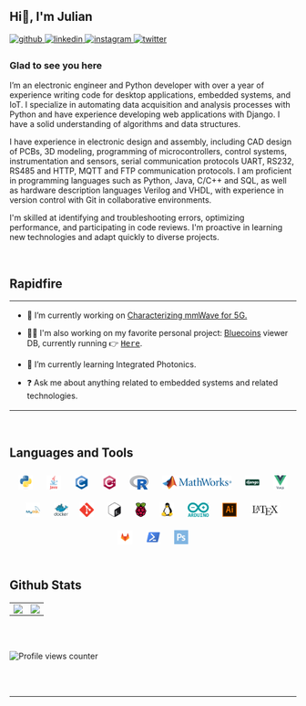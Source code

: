 ## Hi👋, I'm Julian  

<!--
https://profilinator.rishav.dev/
-->

<!--
**JuliansCastro/JuliansCastro** is a ✨ _special_ ✨ repository because its `README.md` (this file) appears on your GitHub profile.

Here are some ideas to get you started:

- 🔭 I’m currently working on ...
- 🌱 I’m currently learning ...
- 👯 I’m looking to collaborate on ...
- 🤔 I’m looking for help with ...
- 💬 Ask me about ...
- 📫 How to reach me: ...
- 😄 Pronouns: ...
- ⚡ Fun fact: ...
-->

<a href="https://github.com/JuliansCastro" target="_blank">
<img src=https://img.shields.io/badge/github-%2324292e.svg?&style=for-the-badge&logo=github&logoColor=white alt=github style="margin-bottom: 5px;" />
</a>

<a href="https://linkedin.com/in/julianscastro" target="_blank">
<img src=https://img.shields.io/badge/linkedin-%231E77B5.svg?&style=for-the-badge&logo=linkedin&logoColor=white alt=linkedin style="margin-bottom: 5px;" />
</a>
<a href="https://instagram.com/julianscastro" target="_blank">
<img src=https://img.shields.io/badge/instagram-%23000000.svg?&style=for-the-badge&logo=instagram&logoColor=white alt=instagram style="margin-bottom: 5px;" />
</a>
<a href="https://twitter.com/julianscastrop" target="_blank">
<img src=https://img.shields.io/badge/twitter-%2300acee.svg?&style=for-the-badge&logo=twitter&logoColor=white alt=twitter style="margin-bottom: 5px;" />
</a>

### Glad to see you here  

I’m an electronic engineer and Python developer with over a year of experience writing code for desktop applications, embedded systems, and IoT. I specialize in automating data acquisition and analysis processes with Python and have experience developing web applications with Django. I have a solid understanding of algorithms and data structures.

I have experience in electronic design and assembly, including CAD design of PCBs, 3D modeling, programming of microcontrollers, control systems, instrumentation and sensors, serial communication protocols UART, RS232, RS485 and HTTP, MQTT and FTP communication protocols. I am proficient in programming languages such as Python, Java, C/C++ and SQL, as well as hardware description languages Verilog and VHDL, with experience in version
control with Git in collaborative environments.

I'm skilled at identifying and troubleshooting errors, optimizing performance, and participating in code reviews. I'm proactive in learning new technologies and adapt quickly to diverse projects.

<!--
who has turned years of freelancing into a full-time career. Being a full-stack allows me to not only develop client-facing apps and websites but also develop it with cutting edge backend support.

I specialize in building robust backends that do all the heavy lifting for your app or website. I love designing systems that are light yet powerful, distributed yet synchronized and beautiful yet effective. I also frequently blog about the world behind the screen which involves system designs, databases, security, servers, optimization and also promising technologies like Blockchain and PWAs.
-->
  
<br/>  

## Rapidfire  

<table><tr>

<td valign="top" width="50%">


- 🔭 I’m currently working on [Characterizing mmWave for 5G.](https://github.com/JuliansCastro/mmWave_5G_characterization) 

- 🧑‍💼 I'm also working on my favorite personal project: [Bluecoins](https://github.com/JuliansCastro/BluecoinsWeb) viewer DB, currently running 👉 [<kbd>Here</kbd>](http://3.143.0.167/).
  
- 🌱 I’m currently learning Integrated Photonics. 
  
- ❓ Ask me about anything related to embedded systems and related technologies.

<!--
- ⚡ Fun fact: I keep night shift switched on at all times
-->

</td>
<!--
<td valign="top" width="50%">
<div align="center">
<img src="https://rishavanand.github.io/static/images/greetings.gif" align="center" style="width: 100%" />
</div>  
-->
</td></tr></table>  

<br/>  

## Languages and Tools  

<div align="center">
<!--
<a href="https://www.w3schools.com/css/" target="_blank"><img style="margin: 10px" src="https://profilinator.rishav.dev/skills-assets/css3-original-wordmark.svg" alt="CSS3" height="25" /></a>  
<a href="https://en.wikipedia.org/wiki/HTML5" target="_blank"><img style="margin: 10px" src="https://profilinator.rishav.dev/skills-assets/html5-original-wordmark.svg" alt="HTML5" height="25" /></a>  
<a href="https://www.javascript.com/" target="_blank"><img style="margin: 10px" src="https://profilinator.rishav.dev/skills-assets/javascript-original.svg" alt="JavaScript" height="25" /></a>
<a href="https://www.elastic.co/" target="_blank"><img style="margin: 10px" src="https://profilinator.rishav.dev/skills-assets/elasticsearch.png" alt="Elastic Search" height="25" /></a>
<a href="https://sass-lang.com/" target="_blank"><img style="margin: 10px" src="https://profilinator.rishav.dev/skills-assets/sass-original.svg" alt="Sass" height="25" /></a> 
-->
<a href="https://www.python.org/" target="_blank"><img style="margin: 10px" src="https://raw.githubusercontent.com/JuliansCastro/AssetsJuliansCastro/refs/heads/main/skills-assets/python-original.svg" alt="Python" height="25" /></a>  
<a href="https://www.java.com/" target="_blank"><img style="margin: 10px" src="https://raw.githubusercontent.com/JuliansCastro/AssetsJuliansCastro/refs/heads/main/skills-assets/java-original-wordmark.svg" alt="Java" height="25" /></a>
<a href="https://www.cprogramming.com/" target="_blank"><img style="margin: 10px" src="https://raw.githubusercontent.com/JuliansCastro/AssetsJuliansCastro/refs/heads/main/skills-assets/c-original.svg" alt="C" height="25" /></a>
<a href="https://www.cplusplus.com/" target="_blank"><img style="margin: 10px" src="https://raw.githubusercontent.com/JuliansCastro/AssetsJuliansCastro/refs/heads/main/skills-assets/cplusplus-original.svg" alt="C++" height="25" /></a>  
<a href="https://www.r-project.org/" target="_blank"><img style="margin: 10px" src="https://raw.githubusercontent.com/JuliansCastro/AssetsJuliansCastro/refs/heads/main/skills-assets/r.svg" alt="R" height="25" /></a>
<a href="https://www.mathworks.com/products/matlab.html" target="_blank"><img style="margin: 10px" src="https://raw.githubusercontent.com/JuliansCastro/AssetsJuliansCastro/refs/heads/main/skills-assets/matlab.svg" alt="Matlab" height="25" /></a>  
<a href="https://www.djangoproject.com/" target="_blank"><img style="margin: 10px" src="https://raw.githubusercontent.com/JuliansCastro/AssetsJuliansCastro/refs/heads/main/skills-assets/django-original.svg" alt="Django" height="25" /></a>
<a href="https://vuejs.org/" target="_blank"><img style="margin: 10px" src="https://raw.githubusercontent.com/JuliansCastro/AssetsJuliansCastro/refs/heads/main/skills-assets/vuejs-original-wordmark.svg" alt="Vue.js" height="25" /></a>
<a href="https://www.mysql.com/" target="_blank"><img style="margin: 10px" src="https://raw.githubusercontent.com/JuliansCastro/AssetsJuliansCastro/refs/heads/main/skills-assets/mysql-original-wordmark.svg" alt="MySQL" height="25" /></a>
<a href="https://www.docker.com/" target="_blank"><img style="margin: 10px" src="https://raw.githubusercontent.com/JuliansCastro/AssetsJuliansCastro/refs/heads/main/skills-assets/docker-original-wordmark.svg" alt="Docker" height="25" /></a><a href="https://github.com/" target="_blank"><img style="margin: 10px" src="https://raw.githubusercontent.com/JuliansCastro/AssetsJuliansCastro/refs/heads/main/skills-assets/git-scm-icon.svg" alt="Git" height="25" /></a>
<a href="https://www.gnu.org/software/bash/" target="_blank"><img style="margin: 10px" src="https://raw.githubusercontent.com/JuliansCastro/AssetsJuliansCastro/refs/heads/main/skills-assets/gnu_bash-icon.svg?&style=for-the-badge&logo=github&logoColor=black" alt="Bash" height="25" /></a>  
<a href="https://www.raspberrypi.org/" target="_blank"><img style="margin: 10px" src="https://raw.githubusercontent.com/JuliansCastro/AssetsJuliansCastro/refs/heads/main/skills-assets/raspberrypi.png" alt="Raspberry Pi" height="25" /></a>
<a href="https://www.linux.org/" target="_blank"><img style="margin: 10px" src="https://raw.githubusercontent.com/JuliansCastro/AssetsJuliansCastro/refs/heads/main/skills-assets/linux-original.svg" alt="Linux" height="25" /></a>
<a href="https://www.arduino.cc/" target="_blank"><img style="margin: 10px" src="https://raw.githubusercontent.com/JuliansCastro/AssetsJuliansCastro/refs/heads/main/skills-assets/arduino.png" alt="Arduino" height="25" /></a>  
<a href="https://www.adobe.com/in/products/illustrator.html" target="_blank"><img style="margin: 10px" src="https://raw.githubusercontent.com/JuliansCastro/AssetsJuliansCastro/refs/heads/main/skills-assets/adobe_illustrator-icon.svg" alt="Illustrator" height="25" /></a>  
<a href="https://www.latex-project.org/" target="_blank"><img style="margin: 10px" src="https://raw.githubusercontent.com/JuliansCastro/AssetsJuliansCastro/refs/heads/main/skills-assets/latex.png" alt="LaTeX" height="25" /></a>  
<a href="https://about.gitlab.com/" target="_blank"><img style="margin: 10px" src="https://raw.githubusercontent.com/JuliansCastro/AssetsJuliansCastro/refs/heads/main/skills-assets/gitlab.svg" alt="GitLab" height="25" /></a>  
<a href="https://docs.microsoft.com/en-us/powershell/" target="_blank"><img style="margin: 10px" src="https://raw.githubusercontent.com/JuliansCastro/AssetsJuliansCastro/refs/heads/main/skills-assets/powershell.png" alt="PowerShell" height="25" /></a>
<a href="https://www.adobe.com/in/products/photoshop.html" target="_blank"><img style="margin: 10px" src="https://raw.githubusercontent.com/JuliansCastro/AssetsJuliansCastro/refs/heads/main/skills-assets/photoshop-plain.svg" alt="Photoshop" height="25" /></a>  
</div>  

<br/>  

## Github Stats  

<table><tr><td valign="top" width="50%">

<img src="https://github-readme-stats.vercel.app/api?username=JuliansCastro&show_icons=true&count_private=true&hide_border=true" align="left" style="width: 100%" />

</td><td valign="top" width="50%">

<img src="https://github-readme-stats.vercel.app/api/top-langs/?username=JuliansCastro&hide_border=true&layout=compact" align="left" style="width: 100%" />

</td></tr></table>  

<br/>  

<br/>  

![Profile views counter](https://komarev.com/ghpvc/?username=JuliansCastro&&style=flat-square)  
  
<br/>  

<br />



----

<!--
<div align="center">Generated using <a href="https://profilinator.rishav.dev/" target="_blank">Github Profilinator</a></div>
-->